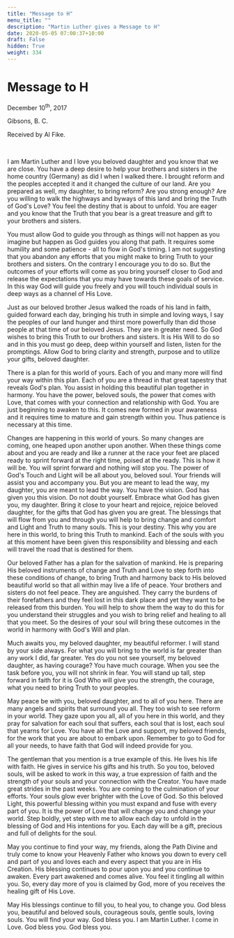 ```yaml
---
title: "Message to H"
menu_title: ""
description: "Martin Luther gives a Message to H"
date: 2020-05-05 07:00:37+10:00
draft: False
hidden: True
weight: 334
---
```

# Message to H

December 10<sup>th</sup>, 2017

Gibsons, B. C.

Received by Al Fike.

 

I am Martin Luther and I love you beloved daughter and you know that we are close. You have a deep desire to help your brothers and sisters in the home country (Germany) as did I when I walked there. I brought reform and the peoples accepted it and it changed the culture of our land. Are you prepared as well, my daughter, to bring reform? Are you strong enough? Are you willing to walk the highways and byways of this land and bring the Truth of God's Love? You feel the destiny that is about to unfold. You are eager and you know that the Truth that you bear is a great treasure and gift to your brothers and sisters.

You must allow God to guide you through as things will not happen as you imagine but happen as God guides you along that path. It requires some humility and some patience - all to flow in God's timing. I am not suggesting that you abandon any efforts that you might make to bring Truth to your brothers and sisters. On the contrary I encourage you to do so. But the outcomes of your efforts will come as you bring yourself closer to God and release the expectations that you may have towards these goals of service. In this way God will guide you freely and you will touch individual souls in deep ways as a channel of His Love.

Just as our beloved brother Jesus walked the roads of his land in faith, guided forward each day, bringing his truth in simple and loving ways, I say the peoples of our land hunger and thirst more powerfully than did those people at that time of our beloved Jesus. They are in greater need. So God wishes to bring this Truth to our brothers and sisters. It is His Will to do so and in this you must go deep, deep within yourself and listen, listen for the promptings. Allow God to bring clarity and strength, purpose and to utilize your gifts, beloved daughter.

There is a plan for this world of yours. Each of you and many more will find your way within this plan. Each of you are a thread in that great tapestry that reveals God's plan. You assist in holding this beautiful plan together in harmony. You have the power, beloved souls, the power that comes with Love, that comes with your connection and relationship with God. You are just beginning to awaken to this. It comes new formed in your awareness and it requires time to mature and gain strength within you. Thus patience is necessary at this time.

Changes are happening in this world of yours. So many changes are coming, one heaped upon another upon another. When these things come about and you are ready and like a runner at the race your feet are placed ready to sprint forward at the right time, poised at the ready. This is how it will be. You will sprint forward and nothing will stop you. The power of God's Touch and Light will be all about you, beloved soul. Your friends will assist you and accompany you. But you are meant to lead the way, my daughter, you are meant to lead the way. You have the vision. God has given you this vision. Do not doubt yourself. Embrace what God has given you, my daughter. Bring it close to your heart and rejoice, rejoice beloved daughter, for the gifts that God has given you are great. The blessings that will flow from you and through you will help to bring change and comfort and Light and Truth to many souls. This is your destiny. This why you are here in this world, to bring this Truth to mankind. Each of the souls with you at this moment have been given this responsibility and blessing and each will travel the road that is destined for them.

Our beloved Father has a plan for the salvation of mankind. He is preparing His beloved instruments of change and Truth and Love to step forth into these conditions of change, to bring Truth and harmony back to His beloved beautiful world so that all within may live a life of peace. Your brothers and sisters do not feel peace. They are anguished. They carry the burdens of their forefathers and they feel lost in this dark place and yet they want to be released from this burden. You will help to show them the way to do this for you understand their struggles and you wish to bring relief and healing to all that you meet. So the desires of your soul will bring these outcomes in the world in harmony with God's Will and plan.

Much awaits you, my beloved daughter, my beautiful reformer. I will stand by your side always. For what you will bring to the world is far greater than any work I did, far greater. Yes do you not see yourself, my beloved daughter, as having courage? You have much courage. When you see the task before you, you will not shrink in fear. You will stand up tall, step forward in faith for it is God Who will give you the strength, the courage, what you need to bring Truth to your peoples.

May peace be with you, beloved daughter, and to all of you here. There are many angels and spirits that surround you all. They too wish to see reform in your world. They gaze upon you all, all of you here in this world, and they pray for salvation for each soul that suffers, each soul that is lost, each soul that yearns for Love. You have all the Love and support, my beloved friends, for the work that you are about to embark upon. Remember to go to God for all your needs, to have faith that God will indeed provide for you.

The gentleman that you mention is a true example of this. He lives his life with faith. He gives in service his gifts and his truth. So you too, beloved souls, will be asked to work in this way, a true expression of faith and the strength of your souls and your connection with the Creator. You have made great strides in the past weeks. You are coming to the culmination of your efforts. Your souls glow ever brighter with the Love of God. So this beloved Light, this powerful blessing within you must expand and fuse with every part of you. It is the power of Love that will change you and change your world. Step boldly, yet step with me to allow each day to unfold in the blessing of God and His intentions for you. Each day will be a gift, precious and full of delights for the soul.

May you continue to find your way, my friends, along the Path Divine and truly come to know your Heavenly Father who knows you down to every cell and part of you and loves each and every aspect that you are in His Creation. His blessing continues to pour upon you and you continue to awaken. Every part awakened and comes alive. You feel it tingling all within you. So, every day more of you is claimed by God, more of you receives the healing gift of His Love.

May His blessings continue to fill you, to heal you, to change you. God bless you, beautiful and beloved souls, courageous souls, gentle souls, loving souls. You will find your way. God bless you. I am Martin Luther. I come in Love. God bless you. God bless you.